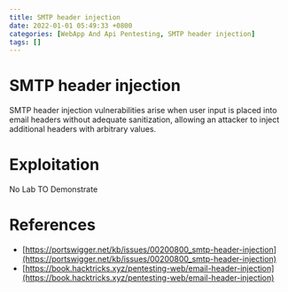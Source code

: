 ```yaml
---
title: SMTP header injection 
date: 2022-01-01 05:49:33 +0800
categories: [WebApp And Api Pentesting, SMTP header injection]
tags: []  
---
```


# SMTP header injection 
SMTP header injection vulnerabilities arise when user input is placed into email headers without adequate sanitization, allowing an attacker to inject additional headers with arbitrary values.

# Exploitation

No Lab TO Demonstrate

# References

- [https://portswigger.net/kb/issues/00200800_smtp-header-injection](https://portswigger.net/kb/issues/00200800_smtp-header-injection)
- [https://book.hacktricks.xyz/pentesting-web/email-header-injection](https://book.hacktricks.xyz/pentesting-web/email-header-injection)
